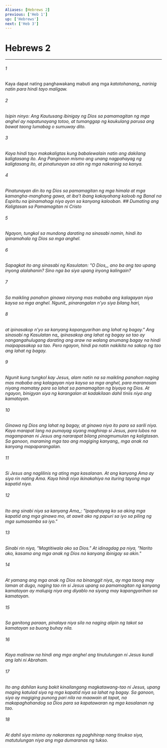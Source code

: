 ```yaml
---
Aliases: [Hebrews 2]
previous: ['Heb 1']
up: ['Hebrews']
next: ['Heb 3']
---
```

# Hebrews 2

***






















###### 1 










Kaya dapat nating panghawakang mabuti ang mga <i class="trans-change">katotohanang_ narinig natin para hindi tayo maligaw. 





















###### 2 










Isipin ninyo: Ang Kautusang ibinigay ng Dios sa pamamagitan ng mga anghel ay napatunayang totoo, at tumanggap ng kaukulang parusa ang bawat taong lumabag o sumuway dito. 





















###### 3 










Kaya hindi tayo makakaligtas kung babalewalain natin ang dakilang kaligtasang ito. Ang Panginoon mismo ang unang nagpahayag ng kaligtasang ito, at pinatunayan sa atin ng mga nakarinig sa kanya. 





















###### 4 










Pinatunayan din ito ng Dios sa pamamagitan ng mga himala at mga kamangha-manghang gawa, at ibaʼt ibang kakayahang kaloob ng Banal na Espiritu na ipinamahagi niya ayon sa kanyang kalooban. ## Dumating ang Kaligtasan sa Pamamagitan ni Cristo 





















###### 5 










Ngayon, tungkol sa mundong darating na sinasabi namin, hindi ito ipinamahala ng Dios sa mga anghel. 





















###### 6 










Sapagkat ito ang sinasabi ng Kasulatan: "<i class="trans-change">O Dios,_ ano ba ang tao upang inyong alalahanin? Sino nga ba siya upang inyong kalingain? 





















###### 7 










Sa maikling panahon ginawa ninyong mas mababa ang kalagayan niya kaysa sa mga anghel. <i class="trans-change">Ngunit_ pinarangalan nʼyo siya bilang hari, 





















###### 8 










at ipinasakop nʼyo sa kanyang kapangyarihan ang lahat ng bagay." <i class="trans-change">Ang sinasabi ng Kasulatan na_ ipinasakop ang lahat ng bagay sa tao ay nangangahulugang darating ang araw na walang anumang bagay na hindi maipapasakop sa tao. Pero ngayon, hindi pa natin nakikita na sakop ng tao ang lahat ng bagay. 





















###### 9 










Ngunit kung tungkol kay Jesus, alam natin na sa maikling panahon naging mas mababa ang kalagayan niya kaysa sa mga anghel, para maranasan niyang mamatay para sa lahat sa pamamagitan ng biyaya ng Dios. At ngayon, binigyan siya ng karangalan at kadakilaan dahil tiniis niya ang kamatayan. 





















###### 10 










Ginawa ng Dios ang lahat ng bagay, at ginawa niya ito para sa sarili niya. Kaya marapat lang na pumayag siyang maghirap si Jesus, para lubos na magampanan ni Jesus ang nararapat bilang pinagmumulan ng kaligtasan. Sa ganoon, maraming <i class="trans-change">mga tao ang magiging kanyang_ mga anak na kanyang mapaparangalan. 





















###### 11 










Si Jesus ang naglilinis ng ating mga kasalanan. At ang kanyang Ama ay siya rin nating Ama. Kaya hindi niya ikinakahiya na ituring tayong mga kapatid niya. 





















###### 12 










Ito ang sinabi niya <i class="trans-change">sa kanyang Ama_: "Ipapahayag ko sa aking mga kapatid ang mga ginawa mo, at aawit ako ng papuri sa iyo sa piling ng mga sumasamba sa iyo." 





















###### 13 










Sinabi rin niya, "Magtitiwala ako sa Dios." At idinagdag pa niya, "Narito ako, kasama ang mga anak ng Dios na kanyang ibinigay sa akin." 





















###### 14 










At yamang ang mga anak <i class="trans-change">ng Dios na binanggit niya_ ay mga taong may laman at dugo, naging tao rin si Jesus upang sa pamamagitan ng kanyang kamatayan ay malupig niya ang diyablo na siyang may kapangyarihan sa kamatayan. 





















###### 15 










Sa ganitong paraan, pinalaya niya sila na naging alipin ng takot sa kamatayan sa buong buhay nila. 





















###### 16 










Kaya malinaw na hindi ang mga anghel ang tinutulungan ni Jesus kundi ang lahi ni Abraham. 





















###### 17 










Ito ang dahilan kung bakit kinailangang magkatawang-tao ni Jesus, upang maging katulad siya ng mga kapatid niya sa lahat ng bagay. Sa ganoon, siya ay magiging punong pari nila na maawain at tapat, na makapaghahandog sa Dios para sa kapatawaran ng mga kasalanan ng tao. 





















###### 18 










At dahil siya mismo ay nakaranas ng paghihirap nang tinukso siya, matutulungan niya ang mga dumaranas ng tukso.
